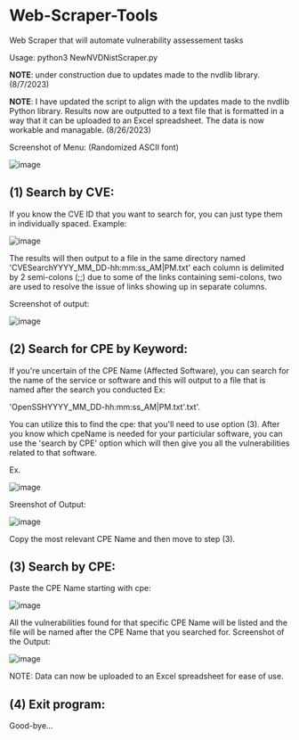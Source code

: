 # Web-Scraper-Tools
Web Scraper that will automate vulnerability assessement tasks

Usage: python3 NewNVDNistScraper.py

<p><strong>NOTE</strong>: under construction due to updates made to the nvdlib library. (8/7/2023)</p>

<p><strong>NOTE</strong>: I have updated the script to align with the updates made to the nvdlib Python library.
      Results now are outputted to a text file that is formatted in a way that it can be 
      uploaded to an Excel spreadsheet. The data is now workable and managable. (8/26/2023)</p>
      

Screenshot of Menu: (Randomized ASCII font)

![image](https://user-images.githubusercontent.com/102625690/160985225-90e53470-f35c-4e3c-b0d0-a977b2babbc5.png)



<h2>(1) Search by CVE:</h2>
If you know the CVE ID that you want to search for, you can just type them in individually spaced.
Example:

![image](https://github.com/theCyberLeech/Web-Scraper-Tools/assets/102625690/7f713aae-3719-42ab-8e8e-b9d0bb072518)


The results will then output to a file in the same directory named 'CVESearchYYYY_MM_DD-hh:mm:ss_AM|PM.txt'
each column is delimited by 2 semi-colons (;;) due to some of the links containing semi-colons, two are used to resolve
the issue of links showing up in separate columns.

Screenshot of output:

![image](https://github.com/theCyberLeech/Web-Scraper-Tools/assets/102625690/fe67722d-e32a-4736-ab02-284bc42d9a82)



<h2>(2) Search for CPE by Keyword:</h2>

If you're uncertain of the CPE Name (Affected Software), you can search for the name of the service or software and this will output to a file that is named after the search you conducted Ex:

'OpenSSHYYYY_MM_DD-hh:mm:ss_AM|PM.txt'.txt'. 

You can utilize this to find the cpe: that you'll need to use option (3). After you know 
which cpeName is needed for your particiular software, you can use the 'search by CPE' option which will then give you all the vulnerabilities related to that software.

Ex.

![image](https://github.com/theCyberLeech/Web-Scraper-Tools/assets/102625690/ac2155e2-7881-4fdf-96b9-f97db7150508)


Sreenshot of Output:

![image](https://github.com/theCyberLeech/Web-Scraper-Tools/assets/102625690/d4c492ed-2d08-4692-b8c7-ea7202ed4806)


<p>Copy the most relevant CPE Name and then move to step (3).</p>

<h2>(3) Search by CPE:</h2>

Paste the CPE Name starting with cpe:

![image](https://github.com/theCyberLeech/Web-Scraper-Tools/assets/102625690/79e43f4c-8385-4b29-95fd-54fd95e50d60)


All the vulnerabilities found for that specific CPE Name will be listed and the file will be named after the CPE Name that you searched for.
Screenshot of the Output:

![image](https://github.com/theCyberLeech/Web-Scraper-Tools/assets/102625690/b1adbcac-f50d-4e82-8ac9-e3bb563e55f6)


NOTE: Data can now be uploaded to an Excel spreadsheet for ease of use.

<h2>(4) Exit program:</h2>

Good-bye...



